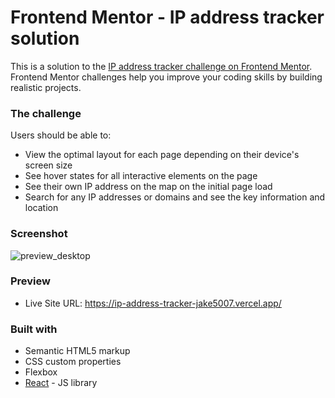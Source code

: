 # Frontend Mentor - IP address tracker solution

This is a solution to the [IP address tracker challenge on Frontend Mentor](https://www.frontendmentor.io/challenges/ip-address-tracker-I8-0yYAH0). Frontend Mentor challenges help you improve your coding skills by building realistic projects. 

### The challenge

Users should be able to:

- View the optimal layout for each page depending on their device's screen size
- See hover states for all interactive elements on the page
- See their own IP address on the map on the initial page load
- Search for any IP addresses or domains and see the key information and location

### Screenshot

![preview_desktop](https://user-images.githubusercontent.com/44399233/230827139-fdc55f2e-1b20-462f-8a3f-7ff1abf7d56d.png)

### Preview

- Live Site URL: https://ip-address-tracker-jake5007.vercel.app/

### Built with

- Semantic HTML5 markup
- CSS custom properties
- Flexbox
- [React](https://reactjs.org/) - JS library

